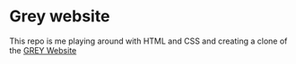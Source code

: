 # Grey website

This repo is me playing around with HTML and CSS and creating a clone of the [GREY Website](https://grey.co/)